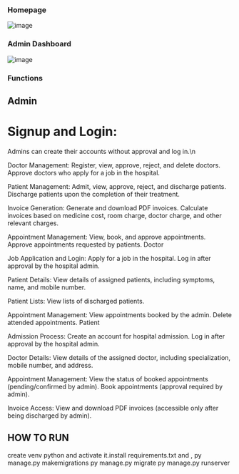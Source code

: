 ### Homepage

![image](https://github.com/LIMON-714/hospital_management_system-Python/assets/81027586/f32cbfac-5420-4355-8a5e-15ff6d551a49)

### Admin Dashboard

![image](https://github.com/LIMON-714/hospital_management_system-Python/assets/81027586/750c7834-74f0-4ee6-bd09-3e5472c1fa78)


### Functions
## Admin
# Signup and Login:
Admins can create their accounts without approval and log in.\n

Doctor Management:
Register, view, approve, reject, and delete doctors.
Approve doctors who apply for a job in the hospital.

Patient Management:
Admit, view, approve, reject, and discharge patients.
Discharge patients upon the completion of their treatment.

Invoice Generation:
Generate and download PDF invoices.
Calculate invoices based on medicine cost, room charge, doctor charge, and other relevant charges.

Appointment Management:
View, book, and approve appointments.
Approve appointments requested by patients.
Doctor

Job Application and Login:
Apply for a job in the hospital.
Log in after approval by the hospital admin.

Patient Details:
View details of assigned patients, including symptoms, name, and mobile number.

Patient Lists:
View lists of discharged patients.

Appointment Management:
View appointments booked by the admin.
Delete attended appointments.
Patient

Admission Process:
Create an account for hospital admission.
Log in after approval by the hospital admin.

Doctor Details:
View details of the assigned doctor, including specialization, mobile number, and address.

Appointment Management:
View the status of booked appointments (pending/confirmed by admin).
Book appointments (approval required by admin).

Invoice Access:
View and download PDF invoices (accessible only after being discharged by admin).

## HOW TO RUN 
create venv python and activate it.install requirements.txt and ,
py manage.py makemigrations
py manage.py migrate
py manage.py runserver





